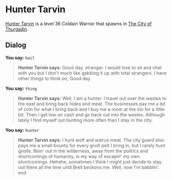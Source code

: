 # Hunter Tarvin



[Hunter Tarvin](/npc/115092) is a level 36 Coldain Warrior that spawns in [The City of Thurgadin](/zone/115).



## Dialog

**You say:** `hail`



>**Hunter Tarvin says:** Good day, stranger. I would love to sit and chat with you but I don't much like gabbing it up with total strangers. I have other things to think on, Good day.

**You say:** `thing`



>**Hunter Tarvin says:** Well, I am a hunter. I travel out over the wastes to the east and bring back hides and meat. The businesses pay me a bit of coin for what I bring back and I buy me a room at the inn for a little bit. Then I get low on cash and go back out into the wastes. Although lately I find myself out hunting more often than I stay in the city.

**You say:** `hunter`



>**Hunter Tarvin says:** I hunt wolf and walrus meat. The city guard also pays me a small bounty for every gnoll pelt I bring in, but I rarely hunt gnolls. Bein' out in the wilderness, away from the politics and shortcomings of humanity, is my way of escapin' my own shortcomings. Hehehe, sometimes I think I might just decide to stay out there all the time until Brell beckons me. Well, now I'm babblin'.
end
